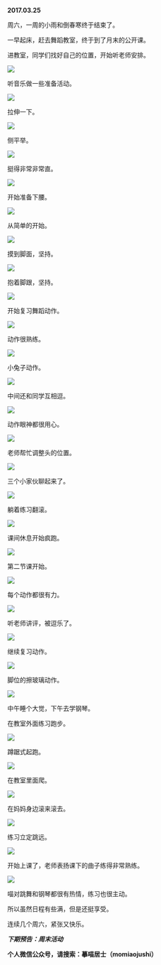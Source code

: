 
          
            
**2017.03.25**

周六，一周的小雨和倒春寒终于结束了。

一早起床，赶去舞蹈教室，终于到了月末的公开课。

进教室，同学们找好自己的位置，开始听老师安排。




![](//upload-images.jianshu.io/upload_images/51001-e7b7d2e7d440514a.jpg)




听音乐做一些准备活动。




![](//upload-images.jianshu.io/upload_images/51001-fb6042d1efbfa4cc.jpg)




拉伸一下。




![](//upload-images.jianshu.io/upload_images/51001-3aeae05b7ee57ab2.jpg)




侧平举。




![](//upload-images.jianshu.io/upload_images/51001-7e02997a873c4b0c.jpg)




挺得非常非常直。




![](//upload-images.jianshu.io/upload_images/51001-042b642a2f7d3b78.jpg)




开始准备下腰。




![](//upload-images.jianshu.io/upload_images/51001-65ca36a36b3c3d51.jpg)




从简单的开始。




![](//upload-images.jianshu.io/upload_images/51001-d838346e4d7caeb2.jpg)




摸到脚面，坚持。




![](//upload-images.jianshu.io/upload_images/51001-d1c779351d723342.jpg)




抱着脚跟，坚持。




![](//upload-images.jianshu.io/upload_images/51001-81140cbec2b82b71.jpg)




开始复习舞蹈动作。




![](//upload-images.jianshu.io/upload_images/51001-db3a1cf8f18359e6.jpg)




动作很熟练。




![](//upload-images.jianshu.io/upload_images/51001-167c3ee28617d5b7.jpg)




小兔子动作。




![](//upload-images.jianshu.io/upload_images/51001-4713e99e82b74fc4.jpg)




中间还和同学互相逗。




![](//upload-images.jianshu.io/upload_images/51001-69008cbf9899a9d6.jpg)




动作眼神都很用心。




![](//upload-images.jianshu.io/upload_images/51001-4d3292d28caae4c5.jpg)




老师帮忙调整头的位置。




![](//upload-images.jianshu.io/upload_images/51001-6de91af2f0e32314.jpg)




三个小家伙聊起来了。




![](//upload-images.jianshu.io/upload_images/51001-9ba98ce0185b75b1.jpg)




躺着练习翻滚。




![](//upload-images.jianshu.io/upload_images/51001-9b4b177058c994df.jpg)




课间休息开始疯跑。




![](//upload-images.jianshu.io/upload_images/51001-9f53a37ae23f2055.jpg)




第二节课开始。




![](//upload-images.jianshu.io/upload_images/51001-1de8ac44bd2ca5ae.jpg)




每个动作都很有力。




![](//upload-images.jianshu.io/upload_images/51001-d7ce19958a64e7c3.jpg)




听老师讲评，被逗乐了。




![](//upload-images.jianshu.io/upload_images/51001-d9934ebd215bf5e9.jpg)




继续复习动作。




![](//upload-images.jianshu.io/upload_images/51001-df67327e9b6be107.jpg)




脚位的擦玻璃动作。




![](//upload-images.jianshu.io/upload_images/51001-9254aac3b12c428d.jpg)




中午睡个大觉，下午去学钢琴。

在教室外面练习跑步。




![](//upload-images.jianshu.io/upload_images/51001-c60722ea6b7ff5bf.jpg)




蹲踞式起跑。




![](//upload-images.jianshu.io/upload_images/51001-8dfdbfaecbc0de74.jpg)




在教室里面爬。




![](//upload-images.jianshu.io/upload_images/51001-133439de126dc7df.jpg)




在妈妈身边滚来滚去。




![](//upload-images.jianshu.io/upload_images/51001-f8d7a29551a109fe.jpg)




练习立定跳远。




![](//upload-images.jianshu.io/upload_images/51001-8af9762508bfc9c2.jpg)




开始上课了，老师表扬课下的曲子练得非常熟练。




![](//upload-images.jianshu.io/upload_images/51001-914b39ee92ca6765.jpg)




喵对跳舞和钢琴都很有热情，练习也很主动。

所以虽然日程有些满，但是还挺享受。

连续几个周六，紧张又快乐。


***下期预告：周末活动***


**个人微信公众号，请搜索：摹喵居士（momiaojushi）**

          
        